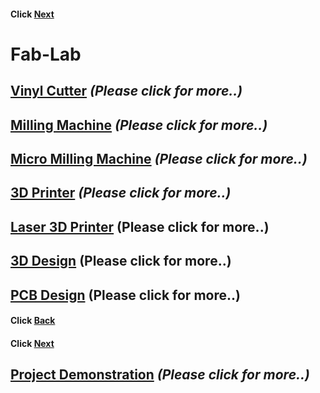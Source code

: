 #### Click [Next](/mdfiles/Vinyl-Cutter.md)


#                    Fab-Lab   

##   [Vinyl  Cutter](/mdfiles/Vinyl-Cutter.md)  ***(Please click  for  more..)***

##   [Milling Machine](/mdfiles/Milling-Machine.md)    ***(Please click  for  more..)***

##   [Micro Milling  Machine](/mdfiles/Micro-Milling-Machine.md)   ***(Please click  for  more..)***

##  [3D Printer](/mdfiles/3D-printer.md)        ***(Please click  for  more..)***

##   [Laser 3D  Printer](/mdfiles/Laser-3D-Printer.md)  ****(Please click  for  more..)****

##   [3D  Design](/mdfiles/3D-Design.md)  ****(Please  click  for more..)****

##   [PCB Design](/mdfiles/pcb-design.md)   ****(Please click  for  more..)****


#### Click [Back](/mdfiles/fablab-tour.md)
#### Click [Next](/mdfiles/Vinyl-Cutter.md)

##   [Project Demonstration](/mdfiles/Project-Demo.md)   ***(Please click  for  more..)***
